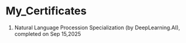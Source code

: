 # My_Certificates
1. Natural Language Procession Specialization (by DeepLearning.AI), completed on Sep 15,2025
   
